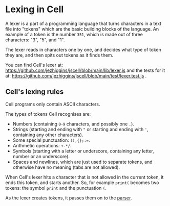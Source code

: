 # Lexing in Cell

A lexer is a part of a programming language that turns characters in a text
file into "tokens" which are the basic building blocks of the language.  An
example of a token is the number `351`, which is made out of three characters:
"3", "5", and "1".

The lexer reads in characters one by one, and decides what type of token they
are, and then spits out tokens as it finds them.

You can find Cell's lexer at:
https://github.com/jezhiggins/jscell/blob/main/lib/lexer.js
and the tests for it at:
https://github.com/jezhiggins/jscell/blob/main/test/lexer.test.js .

## Cell's lexing rules

Cell programs only contain ASCII characters.

The types of tokens Cell recognises are:

* Numbers (containing `0`-`9` characters, and possibly one `.`).
* Strings (starting and ending with `"` or starting and ending with `'`,
  containing any other characters).
* Some special punctuation: `(),{};:=`.
* Arithmetic operations: `+-*/`.
* Symbols (starting with a letter or underscore, containing any letter, number
  or an underscore).
* Spaces and newlines, which are just used to separate tokens, and
  otherwise have no meaning (tabs are not allowed).

When Cell's lexer hits a character that is not allowed in the current token,
it ends this token, and starts another.  So, for example `print(` becomes two
tokens: the symbol `print` and the punctuation `(`.

As the lexer creates tokens, it passes them on to the [parser](parsing.md).

